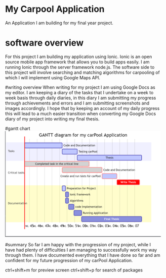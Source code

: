 <!-- slide -->
# My Carpool Application
An Application I am building for my final year project.
<!-- slide -->
# software overview
 For this project I am building my application using   Ionic. Ionic is an open source mobile app framework that allows you to build apps easily. I am running Ionic through the server framework node.js.
The software side to this project will involve searching and matching  algorithms  for carpooling  of which I will  implement using Google Maps API.
<!-- slide -->
#writing overview
When writing for my project I am using Google Docs as my editor. I am keeping a diary of the tasks that I undertake on a week to week basis through daily diaries, in this diary I am submitting my progress through achievements and errors and I am submitting screenshots and images accordingly. I hope that by keeping an account of my daily progress this will lead to a much easier transition when converting my Google Docs diary of my project into writing my final thesis.
<!-- slide -->
#gantt chart![Gantt](images/2017/11/gantt.png)
<!-- slide -->
#summary
So far I am happy with the progression of my project, while I have had plenty of difficulties I am managing to successfully work my way through them. I have documented everything that I have done so far and am confident for my future progression of my carPool Application.

ctrl+shift+m for preview screen
ctrl+shift+p for search of packages
